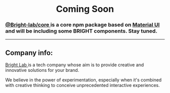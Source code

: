 <div>
  <br />
  <h1 align="center">Coming Soon</h1>
  <h3>
  <a href="https://www.npmjs.com/package/@bright-lab/core" target="_blank">
    @Bright-lab/core
  </a> is a core <b>npm</b> package based on <a href="https://mui.com/" target="_blank">Material UI</a> and will be including some BRIGHT components. Stay tuned.
  </h3>
  <hr/>
  <p>
  
  <h2>Company info:</h2>
  <a href="https://bright-lab.com/" target="_blank">
    Bright Lab
  </a>
  is a tech company whose aim is to provide creative and innovative solutions
  for your brand.
  </p>
  <p>
  We believe in the power of experimentation, especially when it's combined with
  creative thinking to conceive unprecedented interactive experiences.
  </p>
</div>
